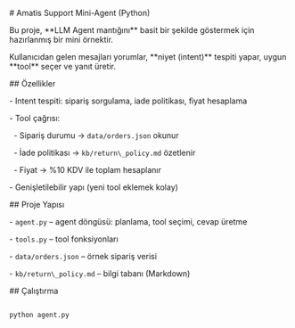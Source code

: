 \# Amatis Support Mini-Agent (Python)



Bu proje, \*\*LLM Agent mantığını\*\* basit bir şekilde göstermek için hazırlanmış bir mini örnektir.  

Kullanıcıdan gelen mesajları yorumlar, \*\*niyet (intent)\*\* tespiti yapar, uygun \*\*tool\*\* seçer ve yanıt üretir.



\## Özellikler

\- Intent tespiti: sipariş sorgulama, iade politikası, fiyat hesaplama

\- Tool çağrısı:

&nbsp; - Sipariş durumu → `data/orders.json` okunur

&nbsp; - İade politikası → `kb/return\_policy.md` özetlenir

&nbsp; - Fiyat → %10 KDV ile toplam hesaplanır

\- Genişletilebilir yapı (yeni tool eklemek kolay)



\## Proje Yapısı

\- `agent.py` – agent döngüsü: planlama, tool seçimi, cevap üretme

\- `tools.py` – tool fonksiyonları

\- `data/orders.json` – örnek sipariş verisi

\- `kb/return\_policy.md` – bilgi tabanı (Markdown)



\## Çalıştırma

```bash

python agent.py




